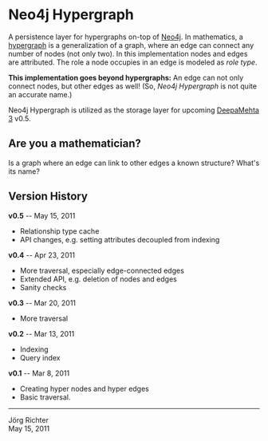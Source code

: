 
Neo4j Hypergraph
================

A persistence layer for hypergraphs on-top of [Neo4j](http://neo4j.org/). In mathematics, a [hypergraph](http://en.wikipedia.org/wiki/Hypergraph) is a generalization of a graph, where an edge can connect any number of nodes (not only two). In this implementation nodes and edges are attributed. The role a node occupies in an edge is modeled as *role type*.

**This implementation goes beyond hypergraphs:** An edge can not only connect nodes, but other edges as well! (So, *Neo4j Hypergraph* is not quite an accurate name.)

Neo4j Hypergraph is utilized as the storage layer for upcoming [DeepaMehta 3](https://github.com/jri/deepamehta3) v0.5.


Are you a mathematician?
------------------------

Is a graph where an edge can link to other edges a known structure? What's its name?


Version History
---------------

**v0.5** -- May 15, 2011

* Relationship type cache
* API changes, e.g. setting attributes decoupled from indexing

**v0.4** -- Apr 23, 2011

* More traversal, especially edge-connected edges
* Extended API, e.g. deletion of nodes and edges
* Sanity checks

**v0.3** -- Mar 20, 2011

* More traversal

**v0.2** -- Mar 13, 2011

* Indexing
* Query index

**v0.1** -- Mar 8, 2011

* Creating hyper nodes and hyper edges
* Basic traversal.


------------
Jörg Richter  
May 15, 2011
